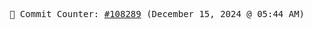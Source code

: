 <p align="center">
    <samp>
        📮 Commit Counter: <a href="https://github.com/Javascript-void0/Javascript-void0/commits/main">#108289</a> (December 15, 2024 @ 05:44 AM)
    </samp>
</p>
